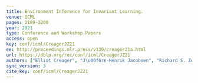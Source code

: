 ```yaml
---
title: Environment Inference for Invariant Learning.
venue: ICML
pages: 2189-2200
year: 2021
type: Conference and Workshop Papers
access: open
key: conf/icml/CreagerJZ21
ee: http://proceedings.mlr.press/v139/creager21a.html
url: https://dblp.org/rec/conf/icml/CreagerJZ21
authors: ["Elliot Creager", "J\u00f6rn-Henrik Jacobsen", "Richard S. Zemel"]
sync_version: 3
cite_key: conf/icml/CreagerJZ21
---
```

